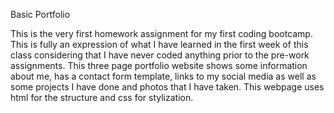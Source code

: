Basic Portfolio

This is the very first homework assignment for my first coding bootcamp. This is fully an expression of what I have learned in the first week of this class considering that I have never coded anything prior to the pre-work assignments. This three page portfolio website shows some information about me, has a contact form template, links to my social media as well as some projects I have done and photos that I have taken. This webpage uses html for the structure and css for stylization.
